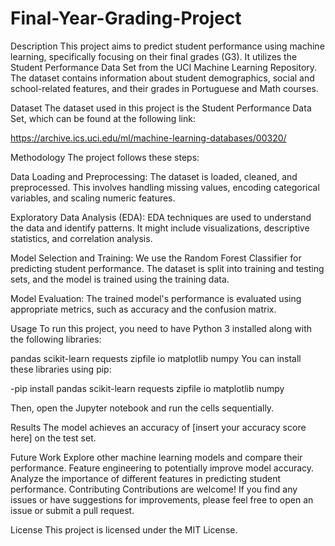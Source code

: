 # Final-Year-Grading-Project
Description
This project aims to predict student performance using machine learning, specifically focusing on their final grades (G3). It utilizes the Student Performance Data Set from the UCI Machine Learning Repository. The dataset contains information about student demographics, social and school-related features, and their grades in Portuguese and Math courses.

Dataset
The dataset used in this project is the Student Performance Data Set, which can be found at the following link:

https://archive.ics.uci.edu/ml/machine-learning-databases/00320/

Methodology
The project follows these steps:

Data Loading and Preprocessing: The dataset is loaded, cleaned, and preprocessed. This involves handling missing values, encoding categorical variables, and scaling numeric features.

Exploratory Data Analysis (EDA): EDA techniques are used to understand the data and identify patterns. It might include visualizations, descriptive statistics, and correlation analysis.

Model Selection and Training: We use the Random Forest Classifier for predicting student performance. The dataset is split into training and testing sets, and the model is trained using the training data.

Model Evaluation: The trained model's performance is evaluated using appropriate metrics, such as accuracy and the confusion matrix.

Usage
To run this project, you need to have Python 3 installed along with the following libraries:

pandas
scikit-learn
requests
zipfile
io
matplotlib
numpy
You can install these libraries using pip:

-pip install pandas scikit-learn requests zipfile io matplotlib numpy

Then, open the Jupyter notebook and run the cells sequentially.

Results
The model achieves an accuracy of [insert your accuracy score here] on the test set.

Future Work
Explore other machine learning models and compare their performance.
Feature engineering to potentially improve model accuracy.
Analyze the importance of different features in predicting student performance.
Contributing
Contributions are welcome! If you find any issues or have suggestions for improvements, please feel free to open an issue or submit a pull request.

License
This project is licensed under the MIT License.
